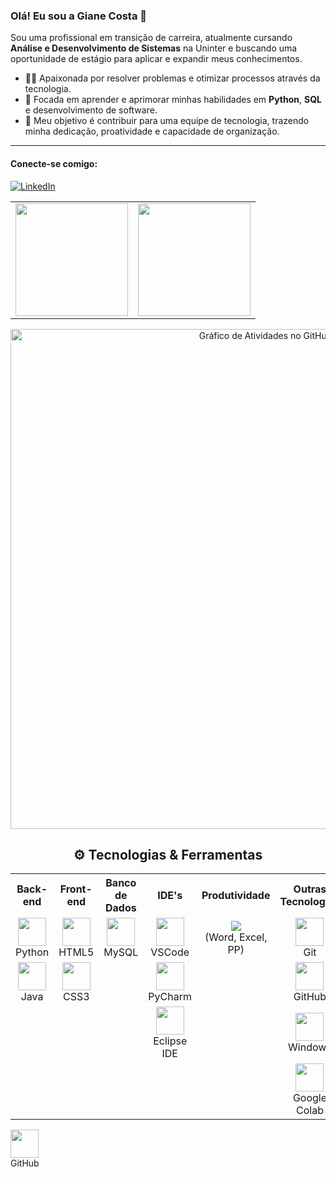 ### Olá! Eu sou a Giane Costa 👋

Sou uma profissional em transição de carreira, atualmente cursando **Análise e Desenvolvimento de Sistemas** na Uninter e buscando uma oportunidade de estágio para aplicar e expandir meus conhecimentos.

- 👩‍💻 Apaixonada por resolver problemas e otimizar processos através da tecnologia.
- 🌱 Focada em aprender e aprimorar minhas habilidades em **Python**, **SQL** e desenvolvimento de software.
- 🎯 Meu objetivo é contribuir para uma equipe de tecnologia, trazendo minha dedicação, proatividade e capacidade de organização.

---

#### Conecte-se comigo:
[![LinkedIn](https://img.shields.io/badge/LinkedIn-0077B5?style=for-the-badge&logo=linkedin&logoColor=white)](https://www.linkedin.com/in/giane-costa/)

<table align="center">
  <tr>
    <td align="center">
      <img height="180em" src="https://github-readme-stats.vercel.app/api?username=Giane10&show_icons=true&theme=dracula&include_all_commits=true&count_private=true"/>
    </td>
    <td align="center">
      <img height="180em" src="https://github-readme-stats.vercel.app/api/top-langs/?username=Giane10&layout=compact&langs_count=7&theme=dracula"/>
    </td>
  </tr>
</table>

<div align="center">
  <img width="800" src="https://github-readme-activity-graph.vercel.app/graph?username=Giane10&theme=dracula" alt="Gráfico de Atividades no GitHub"/>
</div>

<h2 align="center">⚙️ Tecnologias & Ferramentas</h2>

<table align="center">
  <tr align="center">
    <th>Back-end</th>
    <th>Front-end</th>
    <th>Banco de Dados</th>
    <th>IDE's</th>
    <th>Produtividade</th>
    <th>Outras Tecnologias</th>
  </tr>
  
  <tr align="center">
    <td>
      <img src="https://cdn.jsdelivr.net/gh/devicons/devicon/icons/python/python-original.svg" width="45" height="45"/>
      <br>Python
    </td>
    <td>
      <img src="https://cdn.jsdelivr.net/gh/devicons/devicon/icons/html5/html5-original.svg" width="45" height="45"/>
      <br>HTML5
    </td>
    <td>
      <img src="https://cdn.jsdelivr.net/gh/devicons/devicon/icons/mysql/mysql-original.svg" width="45" height="45"/>
      <br>MySQL
    </td>
    <td>
      <img src="https://cdn.jsdelivr.net/gh/devicons/devicon/icons/vscode/vscode-original.svg" width="45" height="45"/>
      <br>VSCode
    </td>
    <td>
      <img src="https://img.shields.io/badge/Microsoft_Office-D83B01?style=for-the-badge&logo=microsoft-office&logoColor=white">
      <br>(Word, Excel, PP)
    </td>
    <td>
      <img src="https://cdn.jsdelivr.net/gh/devicons/devicon/icons/git/git-original.svg" width="45" height="45"/>
      <br>Git
    </td>
  </tr>

  <tr align="center">
    <td>
      <img src="https://cdn.jsdelivr.net/gh/devicons/devicon/icons/java/java-original.svg" width="45" height="45"/>
      <br>Java
    </td>
    <td>
      <img src="https://cdn.jsdelivr.net/gh/devicons/devicon/icons/css3/css3-original.svg" width="45" height="45"/>
      <br>CSS3
    </td>
    <td>
      </td>
    <td>
      <img src="https://cdn.jsdelivr.net/gh/devicons/devicon/icons/pycharm/pycharm-original.svg" width="45" height="45"/>
      <br>PyCharm
    </td>
     <td>
      </td>
    <td>
      <img src="https://cdn.jsdelivr.net/gh/devicons/devicon/icons/github/github-original.svg" width="45" height="45"/>
      <br>GitHub
    </td>
  </tr>

  <tr align="center">
    <td>
      </td>
    <td>
      </td>
    <td>
      </td>
    <td>
      <img src="https://cdn.jsdelivr.net/gh/devicons/devicon/icons/eclipse/eclipse-original.svg" width="45" height="45"/>
      <br>Eclipse IDE
    </td>
    <td>
      </td>
    <td>
      <img src="https://cdn.jsdelivr.net/gh/devicons/devicon/icons/windows8/windows8-original.svg" width="45" height="45"/>
      <br>Windows
    </td>
  </tr>
  
  <tr align="center">
    <td>
      </td>
    <td>
      </td>
    <td>
      </td>
    <td>
      </td>
    <td>
      </td>
    <td>
      <img src="https://cdn.jsdelivr.net/gh/devicons/devicon/icons/googlecolab/googlecolab-original.svg" width="45" height="45"/>
      <br>Google Colab
    </td>
  </tr>
</table>
    <td align="center">
      </td>
    <td align="center">
        </td>
    <td align="center">
      <img src="https://cdn.jsdelivr.net/gh/devicons/devicon/icons/github/github-original.svg" width="45" height="45"/>
      <br>GitHub
    </td>
  </tr>
</table>

